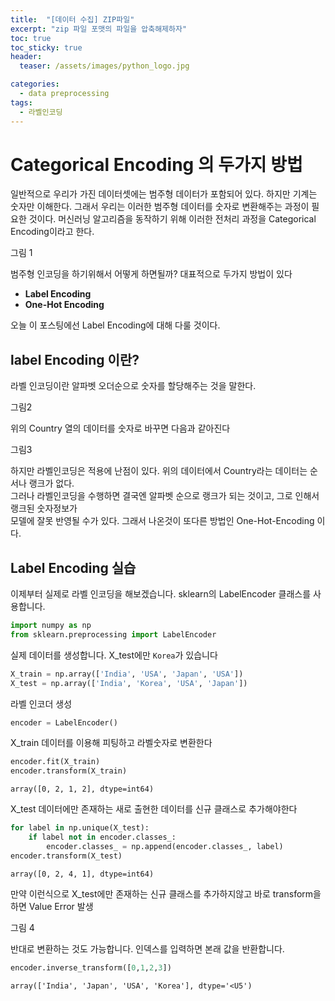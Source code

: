 ```yaml
---
title:  "[데이터 수집] ZIP파일"
excerpt: "zip 파일 포맷의 파일을 압축해제하자"
toc: true
toc_sticky: true
header:
  teaser: /assets/images/python_logo.jpg

categories:
  - data preprocessing
tags:
  - 라벨인코딩
---
```

# Categorical Encoding 의 두가지 방법
일반적으로 우리가 가진 데이터셋에는 범주형 데이터가 포함되어 있다. 하지만 기계는 숫자만 이해한다. 그래서 우리는 이러한 범주형 데이터를 숫자로 변환해주는 과정이 필요한 것이다. 머신러닝 알고리즘을 동작하기 위해 이러한 전처리 과정을 Categorical Encoding이라고 한다.

그림 1

범주형 인코딩을 하기위해서 어떻게 하면될까? 대표적으로 두가지 방법이 있다
- **Label Encoding**
- **One-Hot Encoding**  

오늘 이 포스팅에선 Label Encoding에 대해 다룰 것이다.

## label Encoding 이란?
라벨 인코딩이란 알파벳 오더순으로 숫자를 할당해주는 것을 말한다.

그림2

위의 Country 열의 데이터를 숫자로 바꾸면 다음과 같아진다

그림3

하지만 라벨인코딩은 적용에 난점이 있다. 위의 데이터에서 Country라는 데이터는 순서나 랭크가 없다.  
그러나 라벨인코딩을 수행하면 결국엔 알파벳 순으로 랭크가 되는 것이고, 그로 인해서 랭크된 숫자정보가  
모델에 잘못 반영될 수가 있다. 그래서 나온것이 또다른 방법인 One-Hot-Encoding 이다.

## Label Encoding 실습
이제부터 실제로 라벨 인코딩을 해보겠습니다. sklearn의 LabelEncoder 클래스를 사용합니다.


```python
import numpy as np
from sklearn.preprocessing import LabelEncoder
```

실제 데이터를 생성합니다. X_test에만 `Korea`가 있습니다


```python
X_train = np.array(['India', 'USA', 'Japan', 'USA'])
X_test = np.array(['India', 'Korea', 'USA', 'Japan'])
```

라벨 인코더 생성


```python
encoder = LabelEncoder()
```

X_train 데이터를 이용해 피팅하고 라벨숫자로 변환한다


```python
encoder.fit(X_train)
encoder.transform(X_train)
```




    array([0, 2, 1, 2], dtype=int64)



X_test 데이터에만 존재하는 새로 출현한 데이터를 신규 클래스로 추가해야한다


```python
for label in np.unique(X_test):
    if label not in encoder.classes_:
        encoder.classes_ = np.append(encoder.classes_, label)
encoder.transform(X_test)
```




    array([0, 2, 4, 1], dtype=int64)



만약 이런식으로 X_test에만 존재하는 신규 클래스를 추가하지않고 바로 transform을 하면 Value Error 발생

그림 4

반대로 변환하는 것도 가능합니다. 인덱스를 입력하면 본래 값을 반환합니다.


```python
encoder.inverse_transform([0,1,2,3])
```




    array(['India', 'Japan', 'USA', 'Korea'], dtype='<U5')

